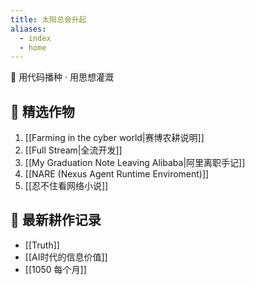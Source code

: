 ```yaml
---
title: 太阳总会升起
aliases:
  - index
  - home
---
```


<div class="hero">

<p>🌾 用代码播种 · 用思想灌溉</p>

</div>

## 🌟 精选作物

1. [[Farming in the cyber world|赛博农耕说明]]
2. [[Full Stream|全流开发]]
3. [[My Graduation Note Leaving Alibaba|阿里离职手记]]
4. [[NARE (Nexus Agent Runtime Enviroment)]]
5. [[忍不住看网络小说]]

## 🚜 最新耕作记录

- [[Truth]]
- [[AI时代的信息价值]]
- [[1050 每个月]]

<script async src="https://d3kno6bpmj270m.cloudfront.net/widget/userdesk.js" data-userdesk="clsok8vng0001aihcgmmbxfos"></script>

<script type="text/javascript"> (function(c,l,a,r,i,t,y){ c[a]=c[a]||function(){(c[a].q=c[a].q||[]).push(arguments)}; t=l.createElement(r);t.async=1;t.src="https://www.clarity.ms/tag/"+i; y=l.getElementsByTagName(r)[0];y.parentNode.insertBefore(t,y); })(window, document, "clarity", "script", "l799n31rgg"); </script>
